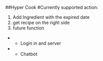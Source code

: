 ##Hyper Cook
#Currently supported action:
1. Add Ingredient with the expired date
2. get recipe on the right side
3. future function

* * Login in and server
* * Chatbot

